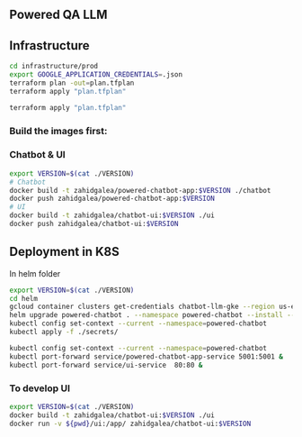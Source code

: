 ##  Powered QA LLM


## Infrastructure

```bash
cd infrastructure/prod
export GOOGLE_APPLICATION_CREDENTIALS=.json
terraform plan -out=plan.tfplan
terraform apply "plan.tfplan"
```

```bash
terraform apply "plan.tfplan"
```

### Build the images first:

### Chatbot & UI

```bash
export VERSION=$(cat ./VERSION)
# Chatbot
docker build -t zahidgalea/powered-chatbot-app:$VERSION ./chatbot
docker push zahidgalea/powered-chatbot-app:$VERSION
# UI
docker build -t zahidgalea/chatbot-ui:$VERSION ./ui
docker push zahidgalea/chatbot-ui:$VERSION
```

## Deployment in K8S

In helm folder

```bash
export VERSION=$(cat ./VERSION)
cd helm
gcloud container clusters get-credentials chatbot-llm-gke --region us-east1 --project chatbot-llm-395402
helm upgrade powered-chatbot . --namespace powered-chatbot --install --create-namespace --debug --set app_version=$VERSION
kubectl config set-context --current --namespace=powered-chatbot
kubectl apply -f ./secrets/
```

```bash
kubectl config set-context --current --namespace=powered-chatbot
kubectl port-forward service/powered-chatbot-app-service 5001:5001 &
kubectl port-forward service/ui-service  80:80 &
```

### To develop UI

```bash
export VERSION=$(cat ./VERSION)
docker build -t zahidgalea/chatbot-ui:$VERSION ./ui
docker run -v ${pwd}/ui:/app/ zahidgalea/chatbot-ui:$VERSION
```